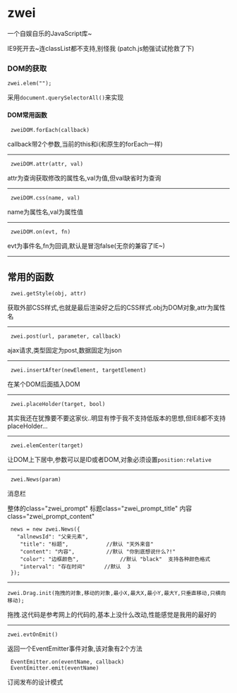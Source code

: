 zwei
====
一个自娱自乐的JavaScript库~

IE9死开去~连classList都不支持,别怪我 (patch.js勉强试试抢救了下)

### DOM的获取

    zwei.elem("");

采用`document.querySelectorAll()`来实现

#### DOM常用函数

     zweiDOM.forEach(callback)
callback带2个参数,当前的this和i(和原生的forEach一样)
***
     zweiDOM.attr(attr, val)
attr为查询获取修改的属性名,val为值,但val缺省时为查询
***
     zweiDOM.css(name, val)
name为属性名,val为属性值
***
     zweiDOM.on(evt, fn)
evt为事件名,fn为回调,默认是冒泡false(无奈的兼容了IE~)
***


## 常用的函数

     zwei.getStyle(obj, attr)
获取外部CSS样式,也就是最后渲染好之后的CSS样式.obj为DOM对象,attr为属性名
***
     zwei.post(url, parameter, callback)
ajax请求,类型固定为post,数据固定为json
***
     zwei.insertAfter(newElement, targetElement)
在某个DOM后面插入DOM
***
     zwei.placeHolder(target, bool)
其实我还在犹豫要不要这家伙..明显有悖于我不支持低版本的思想,但IE8都不支持placeHolder...
***
     zwei.elemCenter(target)
让DOM上下居中,参数可以是ID或者DOM,对象必须设置`position:relative`
***
     zwei.News(param)
消息栏  

整体的class="zwei_prompt"  标题class="zwei_prompt_title" 内容class="zwei_prompt_content"

     news = new zwei.News({
       "allnewsId": "父亲元素",
        "title": "标题",            //默认 "天外来音"
        "content": "内容",          //默认 "你到底想说什么?!"
        "color": "边框颜色",             //默认 "black"  支持各种颜色格式
        "interval": "存在时间"      //默认  3
     });
***
    zwei.Drag.init(拖拽的对象,移动的对象,最小X,最大X,最小Y,最大Y,只垂直移动,只横向移动);
拖拽.这代码是参考网上的代码的,基本上没什么改动,性能感觉是我用的最好的
***
    zwei.evtOnEmit()
返回一个EventEmitter事件对象,该对象有2个方法

     EventEmitter.on(eventName, callback)
     EventEmitter.emit(eventName)
订阅发布的设计模式
